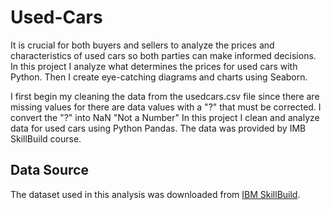 # Used-Cars
It is crucial for both buyers and sellers to analyze the prices and characteristics of used cars so both parties can make informed decisions. In this project I analyze what determines the prices for used cars with Python. Then I create eye-catching diagrams and charts using Seaborn.


I first begin my cleaning the data from the usedcars.csv file since there are missing values for there are data values with a "?" that must be corrected.
I convert the "?" into  NaN "Not a Number"
In this project I clean and analyze data for used cars using Python Pandas. The data was provided by IMB SkillBuild course.


## Data Source
The dataset used in this analysis was downloaded from [IBM SkillBuild](https://cf-courses-data.s3.us.cloud-object-storage.appdomain.cloud/IBMDeveloperSkillsNetwork-DA0101EN-SkillsNetwork/labs/Data%20files/auto.csv).
